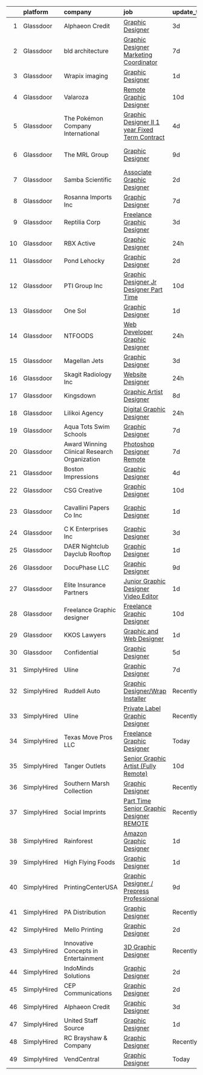 

|    | platform    | company                                      | job                                                                                                                                                                                                                                                                                                                                                                                                                                                                                                                                                                                                                                                                                                                                                                                                                                                                                                                                                                                                                                                                                                                                                                                                                                                                                                                  | update_time   | location                |
|---:|:------------|:---------------------------------------------|:---------------------------------------------------------------------------------------------------------------------------------------------------------------------------------------------------------------------------------------------------------------------------------------------------------------------------------------------------------------------------------------------------------------------------------------------------------------------------------------------------------------------------------------------------------------------------------------------------------------------------------------------------------------------------------------------------------------------------------------------------------------------------------------------------------------------------------------------------------------------------------------------------------------------------------------------------------------------------------------------------------------------------------------------------------------------------------------------------------------------------------------------------------------------------------------------------------------------------------------------------------------------------------------------------------------------|:--------------|:------------------------|
|  1 | Glassdoor   | Alphaeon Credit                              | [Graphic Designer](https://www.glassdoor.com/partner/jobListing.htm?pos=102&ao=1110586&s=58&guid=000001836e4c695e812c3c37e996ba69&src=GD_JOB_AD&t=SR&vt=w&ea=1&cs=1_ffa0bad4&cb=1664002845416&jobListingId=1008151102778&cpc=F41FEAB56D215062&jrtk=3-0-1gdn4oqc0is3r801-1gdn4oqcljcbm800-abcd5ecee57e47db--6NYlbfkN0BnrYInERJ5Dx43upzuCJT-nQFJR1QZO1CzI9s0vUeUfJZWnSVwM6sTMepdAUS1r-9wI9vl2Ek6oP4dSSjjvie65ySAeIg1e3HzzAQLY8ZWgdJ6a5iEeQCfPiomXysthzUx8llpKf_VXs7LF-k3ViVgUgdRJd4MlhboPWphQFXeypCOREIRtirE0vFZV2gl14kVWrQ-YWHuZZx8IZvbzN5zpryJLqQUay8RIR6UcP3rOgi5v4tmb7k_gyuBIj177WPSgwEZLJZ6cf3T172OEfezaxapjGLwx7xdtyWOnws98EU48f0Vh__93Q0YrDAYzG-Gkl2wCz1T0mYF_lIAteIv6vqQNK1ZbdGsfmxPpyoSFJ2MDFMziHUsrAmDMJ90VvjQVcHMGtTUmxcDi-3zMNNm_lHrknYC69HOiFz6B7sfnNkZPEdQyuW_JFeDuNTIZCcquTtDtcIPzg4POJj2DJt68sfRoT5WZVs_SMfVAJUTGtBUWUq4KYT7Moj0Q0gAqSM%3D)                                                                                                                                                                                                                                                                                                                                                                                                                                                            | 3d            | Remote                  |
|  2 | Glassdoor   | bld architecture                             | [Graphic Designer   Marketing Coordinator](https://www.glassdoor.com/partner/jobListing.htm?pos=126&ao=1110586&s=58&guid=000001836e4c695e812c3c37e996ba69&src=GD_JOB_AD&t=SR&vt=w&ea=1&cs=1_a9bfd443&cb=1664002845419&jobListingId=1008145499415&cpc=8CDBB1EC89CF7160&jrtk=3-0-1gdn4oqc0is3r801-1gdn4oqcljcbm800-a079bdc2497ff98f--6NYlbfkN0AzMQC_FQrUjviyqXH1xU6ABx7WHFo5qi4-RrMMvANBv7xfmJdC7dO3cDr3rIXzGjjDEe66uZJVlmubQ6Sq2bQkqMrNqpOJztbV6oK8CX92twSYrknJq8hCdg9y9CCqPRdnMZQQYxPBjWcOot6nbX0IAZYt3mmD2s1TkTMFeGTqSRzmrHhBptf9N0oblS1rF4tE8CYx1qQi3P60fr86B01H0AuYxj_DTOFZ8_B2bjbzM-Rf1FQIIX1JTc6l-LJrMetxCJdfPAhxSwXhgPgi8SnaCR92vN2OL7qVPTrA6_MCCtKn2k2nO5lmcMZtPv2oII6e7yP8FIYjXRge8M2UjtIdzQqQbZ7CQMXdYN9tFHXnuBXVrNEV2HM9fPXYEPEx4g4cNxrarWzpGdojq_xSE0DNm4O4RuzAoLRmW6rSDi_oGJOp4-7lR0cJcKZKz2EcKy9Pwv3jl2c6iEvjuoETKTrET2h4VHBd8bBesQXExr1pOZ5QWaYk7b8xiz5DT3XMIe2L4eEM6IMCTWoTqlAQ7CwpdYTQIjrVNcQ%3D)                                                                                                                                                                                                                                                                                                                                                                                                    | 7d            | Patchogue, NY           |
|  3 | Glassdoor   | Wrapix imaging                               | [Graphic Designer](https://www.glassdoor.com/partner/jobListing.htm?pos=123&ao=1110586&s=58&guid=000001836e4c695e812c3c37e996ba69&src=GD_JOB_AD&t=SR&vt=w&ea=1&cs=1_0c713ff7&cb=1664002845419&jobListingId=1008156519684&cpc=2F9DD8B511C89582&jrtk=3-0-1gdn4oqc0is3r801-1gdn4oqcljcbm800-0f6ea0337870c1eb--6NYlbfkN0DzaDHVbxJ-LJZej0v9fk4K-FwNocoxjQ_zxp68kPBvcqyzjXk4zrV-eHWkoS1qwb0KxBtY_Dgc6d6O3vwvsTpJXh_j2T772m3MSQekFN_XYm-XOlKOjaR7YJAdpIdGuCdYlhpgKAT4MQqmS13bYXwMEZU9D2g6Vs0osupXKbGiLn51f9L9hAK1dAmrJAXjQVVlmasP39GI1N-qSArO_u-b91t3H_yF7kHTkYFzv-fl34A4uiX8DqgT9R5y-4KfOZgF9BQFhv31ZHJSE-QFwmcY8q65qN9tPK41H-8HKZpmySG51VtDYfvle5gP1L14uLPfFaxmmSlYhRstg3NICq9I9mxzNul_prbjmsBut1Kb342Srrf3e40kdWkHb79Q_x9gYOV990ol3X-HPDcoFg9yHe_lkQ7uD02VIaxMYtpLYNlx44JsQadq9vA6JMKvLJbQ8AxSX-miSMzpFZ76vlNDkT_vd6PaoryxRvJwdTDR1N-s7K4Kv55DPt9ZGuADRfY%3D)                                                                                                                                                                                                                                                                                                                                                                                                                                                            | 1d            | Burbank, CA             |
|  4 | Glassdoor   | Valaroza                                     | [Remote Graphic Designer](https://www.glassdoor.com/partner/jobListing.htm?pos=103&ao=1110586&s=58&guid=000001836e4c695e812c3c37e996ba69&src=GD_JOB_AD&t=SR&vt=w&ea=1&cs=1_f3f773c2&cb=1664002845416&jobListingId=1008137095936&cpc=8795CF9063CD573D&jrtk=3-0-1gdn4oqc0is3r801-1gdn4oqcljcbm800-739c9d6a71a72283--6NYlbfkN0AtR68e5gWpPxoovZgA7Udo-dcymoK0NpHFMpIgh7LYz-pALWxTaWXT-7nX6wHhEykZksmTZ5JhukyEdmiwSHwtQSTcNlpGPnpfI2cuG4LXi6WsDZ_TSUR9qkC-NbKGV2ocO6SwTVsqb7RocpBRdKx9nQofAPWA0z0YUS-MicLQY3jgsOcE-GQkrx9SQBB4eBN6DoGnCf-YUHCHTWcrl5Ema_7cdn8CV8jyvXkMkP7ofKvfjROY-kNFWapb0IbdCAqSsc4ufVyFuNOkvVKOfSsylvsy45kLLPzBRL2jJ-BaZdY1iupThmrYVrIZ2gRAg-pP8TlXsbwQYypJDsl3jMKwDLZuiNDE7XSrUjMHFxPrDWTlrCbm3P7_dgLOdlDZXfsD3vL_gPAdvdzOYZpFXt5B3mHuIplEzByIT6ogXQ7O3ZhSVIvDxgZw8owMPDBeLVMCuHCmFSLdypcvffNPEzb5NeNYKhcUjrmMlQ5OV_RJMpGpU-p2pQaD4Tb_giu0U9w%3D)                                                                                                                                                                                                                                                                                                                                                                                                                                                     | 10d           | Remote                  |
|  5 | Glassdoor   | The Pokémon Company International            | [Graphic Designer II  1 year Fixed Term Contract ](https://www.glassdoor.com/partner/jobListing.htm?pos=124&ao=1110586&s=58&guid=000001836e4c695e812c3c37e996ba69&src=GD_JOB_AD&t=SR&vt=w&cs=1_b837f410&cb=1664002845419&jobListingId=1008149328296&cpc=82B3195DA92CAF92&jrtk=3-0-1gdn4oqc0is3r801-1gdn4oqcljcbm800-e834119d6ab8731b--6NYlbfkN0CsgUO0V2fSZxJANSxJiftVXeq1wpG4BxYFHzXoW0hPJv2peq4EG1Sb8vgmQ-Y0im9pkh8iKDM_fAqhAbg68VJHlv0cgOCNFETbXvX_vv2_R9Adh4u3l-o-PTphtNfeBpP2PQ3TcPjVakT3WolKThl1EMEUjYy4rQunM0FMXwPuFxlr0yV6MmwvGygaWKek31DMtsKao80VPSkr7FZSL1o1kQ-i1Z4tACevUvoXbrWr0n2soqpFmcS6kOLFjomYTwEFulA_BUMTTLQP-IENDJRsfnVW5U-4ljS1H2l9UV9ULGWv3tEiM6EjhvXgB0Ty99No36Vi5POljwrYQN0uFmMj8TKHsB1WJtNBsb4vF8j1DryAE6iWsGG8ggW4Chos_HBqGNu2HnVKOiezb23_ijVu01uVdYQOMiDFdAw2MohJu6YxcxUgpM7Oy9I63j4ZyICp1IQsUDIMoQMPuGpBgMC9Z90YU0C4nzepQaS1N_Czraa1RxPIP_dIcK7BjY_G455XgFzFLi0W4Kkaze7i0J6MmRoF3FLpmGRuric0l_qOsfoSgV8YWi1oEw-lnJkR6EY2d6zbtwE96aYnu20IV1O_QZZ4VN5p6-0omf7R8Jle4qu59bG3ij6gFNU1WsDNQuv-AzQ5JvAjoIdwvNABp-OoSIMIULCFggpdeF7uPNczrR7G4h_EcZuykIbSGJIHgdplrvGqFgdFAbsxtRGkTgtmlyzefRC2DTMPJXFebkkgrke52cv2KzVhVUi9VsT401wi3JGdG2GMlWlhyRGknqqb_4s55_yNtmjqjaTWcOcT38LvPgkn1QvRrA3EFL0Pr_f31DYELysUrQv4h1tLK9BqNEkcaK6HxhR6r_G8_UM6s9FfvhYojgowQiBthg5LQR_hT7vHECT-56Jf6QGKgGuWKsUAKlciUl0%3D) | 4d            | Bellevue, WA            |
|  6 | Glassdoor   | The MRL Group                                | [Graphic Designer](https://www.glassdoor.com/partner/jobListing.htm?pos=117&ao=1110586&s=58&guid=000001836e4c695e812c3c37e996ba69&src=GD_JOB_AD&t=SR&vt=w&ea=1&cs=1_f1507647&cb=1664002845418&jobListingId=1008139989132&cpc=61E17551093C17CB&jrtk=3-0-1gdn4oqc0is3r801-1gdn4oqcljcbm800-b425ca7799849f54--6NYlbfkN0CNayYzF1mBaI40OgT78t3Q2d9IxlwDzhsYR4HK7epYUZ7O1a9H3LGGtJbf_mBHQIZ6GEYYYkp6I29UgfZAamr2Ee6EFZPmLKzao1F4SBOPQxKxmLUJ3jK-k2KWrur0yrUI76dWYVucv_tfhTaUtdFKG16KATKY8nvfi1TP3bcquYEaC9jQI18zqOYM5TBqAPG1VGgwcXDz-iyz_Is7NT5vpAunCdRudiEBdT3razSsyK9t1xrR7n6fO5CQbEyT-hsNZGrPECIZJCyNAtJSPbuDA1KKyDPD7jPSglHpSTLoonYQybpJz1DPtdR7-1ghrf8D22Oa9tieJwmmIkRPXIe-VzlXbPzd1fC62hIWMp820dv8QKxoOcxxTyz7rdzgT9np3DaO18xXcnmKOsyb9k4LdMw4XxLYDOQ1BGpZtgSNoJ7Zqrj_A-blDZWIr-m0EaQvLPJgfxusy5rs5XLgaueHypFu52zjMYwKKmNXIqQ4GhAJ_XP0NGYXBk_eL3vsaRGgNuhGDtjrtQ%3D%3D)                                                                                                                                                                                                                                                                                                                                                                                                                                              | 9d            | Fort Lauderdale, FL     |
|  7 | Glassdoor   | Samba Scientific                             | [Associate Graphic Designer](https://www.glassdoor.com/partner/jobListing.htm?pos=114&ao=1110586&s=58&guid=000001836e4c695e812c3c37e996ba69&src=GD_JOB_AD&t=SR&vt=w&ea=1&cs=1_f86f4bdd&cb=1664002845418&jobListingId=1008153758790&cpc=32EE424DE2B657EB&jrtk=3-0-1gdn4oqc0is3r801-1gdn4oqcljcbm800-122a8512618058d8--6NYlbfkN0B9r7Yfsmq1dEg5bJrWknERXzKBmO7UocWnp6Z50Xo8NzPq1eoKgHtnu-tYQIQxm2o_SrCwhlZdubjbRM-cBYG7X7k1MBmrVfR3OmyNLCl5MwVu7zlCd8Daf3sGi5GObRcLDgfINdOCMKivG9hACyrgIVx1_4TkBt7CqWI-cv3e6gfYqTMq0Jda98cvSBaY_z4cMv3lRTTNGEM1JrAg9MfLbNi-5l64Ui1QdIrP5-tw2DqkX5BPeRthwwFTyv6MAGTo9AwAgHtoQzVmhCM1gNkWkKuhoL7rWjbuwuZ0TWQ7b_3JFBmrSDvjQCao4Xnov9oxNRlzxumbm6SF6_5aFFrhFM9j4AOKb_XqfRuyYM85U1HzvpmaoZ5JCi81RWAcDO8mSS-x_Ls0-EIDV_1jDFCWyyTIHtmxG6TkBEt8vTQXEn49vz4GRlB5lvGZEaLAQyjQ36l1eRwr3e9gaMTt43hOKTfj6ZSRFoVRsOtIzE7nTa5TbjMg9FPq_EbENnnPH4g7-aOkOhipVg%3D%3D)                                                                                                                                                                                                                                                                                                                                                                                                                                    | 2d            | Remote                  |
|  8 | Glassdoor   | Rosanna Imports Inc                          | [Graphic Designer](https://www.glassdoor.com/partner/jobListing.htm?pos=108&ao=1110586&s=58&guid=000001836e4c695e812c3c37e996ba69&src=GD_JOB_AD&t=SR&vt=w&ea=1&cs=1_2d12f348&cb=1664002845417&jobListingId=1008145503247&cpc=EA19F5B90D514204&jrtk=3-0-1gdn4oqc0is3r801-1gdn4oqcljcbm800-ed464c31abca0cfb--6NYlbfkN0D072ft-k7_T4w-6CscujyJjzUAKsj7sSbnXQvwCC7i3PDn9KCUKkqZLN_eviTn6SDV8zGOBwb5fQuL9Da9PciuWpiidHLoisV3VzxfI_Izhxi2msZaO2VAjOKJ5VY3LpmfYn0HcjQkiWR9xTAbiJMpaCpBYdDey27Lzmp7WGN-ZkGT9hs9GEU4BucyuPBdlxRW1vE-bc_Ct2h6uCyLVRq3myIXOq-384SadsYkP92HnQFMVxaxl6iUrqmtu7m1ZzzQHVqAtCvYAPiSr6s4aMFyx3I37fsG_2akRFNS3go_8DcQSX8I-q7mv667C52f5w28xD238zVMpHjrOg9unO5AF-TIijKBlKgovKb4OWV1t_HlD-4aUbrM3XsXnNIakRFMxCu1M-BCk29YlQ60_FygxrpGO3aoAZ1b8JKBoaMscoxCc7ZD7qb3Iyx4KUAiUrBWTkgeQRADRdRaIxyncbOG4No7UKdZ2iKqDdEXZPb8UIRGJLXrY4tDL2RD6YIjSdA%3D)                                                                                                                                                                                                                                                                                                                                                                                                                                                            | 7d            | Seattle, WA             |
|  9 | Glassdoor   | Reptilia Corp                                | [Freelance Graphic Designer](https://www.glassdoor.com/partner/jobListing.htm?pos=105&ao=1110586&s=58&guid=000001836e4c695e812c3c37e996ba69&src=GD_JOB_AD&t=SR&vt=w&ea=1&cs=1_3a26dc2b&cb=1664002845416&jobListingId=1008151622516&cpc=632C08DE5A4EA969&jrtk=3-0-1gdn4oqc0is3r801-1gdn4oqcljcbm800-798b90cfdda044eb--6NYlbfkN0Dx3r3E47sSe5bB3PIy1uzBZvlB7xy2NhfhZMlxQTsxrAM8lLPxNGOO8SMxMs4WxP4ak8ZL86YV04VhKm7n4N9MZbw_W744X1YKNyFx9KSLIVBN4rzDRrLQH2pHpabi4vD_pGBGVCJwFYEpR5hpQG0514znZFrG3fUa4HO9GcDdlUcjgdqCpkGcmXIMSeaEFKkTaizT2pUS5LScACdACiPstjrCrdhjf_XkAOz7GCPmSFOxTRphnVxaAf2kyeI_0lsE29N2Ftf64QwdElDvfwdfgT04sMANXA2R0LFUwS9fPdqK1EcwpZwGdJ_cnxQICKsoqo4kovbMfXYvjMtYf7QpN3bRXqIG5N5sQNEIo35xsgMul1b56O1H99PpZEhAhrxGMmgjpSqaAhKiuoyhMWII3w6ZmqaFbIT5SQu31o0984FJzgHOiS402XlXrYsqn25mSDIHqJUQQIJLIlw3Wdt8fpNhXrm9mziI0gq3GZxn_Qlb2IkM-QldeDJE94vmLh7c7V0MnmEehw%3D%3D)                                                                                                                                                                                                                                                                                                                                                                                                                                    | 3d            | Hillsborough, NC        |
| 10 | Glassdoor   | RBX Active                                   | [Graphic Designer](https://www.glassdoor.com/partner/jobListing.htm?pos=107&ao=1110586&s=58&guid=000001836e4c695e812c3c37e996ba69&src=GD_JOB_AD&t=SR&vt=w&ea=1&cs=1_ee92b99f&cb=1664002845417&jobListingId=1008158214548&cpc=BCC169F53084E245&jrtk=3-0-1gdn4oqc0is3r801-1gdn4oqcljcbm800-11ee68c78bc4dabb--6NYlbfkN0AZvhOkyAhBdk5de4Z0mdPYLhvhL4eVWkjtXgH2Go7PuB2PCcyCTWBkulzMGXqeyC5CCXnzDcknSTuJ9_8HCnmOl_vHzSr-Lg9bH_6uhCpGsu5kyviSmhYY6rJouBs_btzlMoGvwqknmPRYlPqt2dwM3_R2H92pL22H6jUfJyUun9SK_MO3CpX83xMvNLc-ypv2fNo6Lo-vRzvQPfN3OA0GyUTDbaprs7sMSKc4RsIGhnkRRwn-06w_DN4J1j79ytFEE5RNj_59i9__pXcPmxYY_uyrWICUFm_bpqZQ6nmrNmLpJmc33RFyx-nivfe4lgPx9JAeSkvUth9eLeo5cWqhR8F4CrudjzLzY5BSvKvN2dVfy4KIYbqLqQyO9BTyuNRBd2LHjh_TmaR5uFC62uIsLqSlfCyFfLknMBs_Wo-gunige9-LJjiuY3mw55-oxua2yo5XarL381fUGHUrT553pI4eymYe88GGa3JY2nFdZL6ZF6AUI6YgvWmI68hzNPrSeN1-vx02uw%3D%3D)                                                                                                                                                                                                                                                                                                                                                                                                                                              | 24h           | Remote                  |
| 11 | Glassdoor   | Pond Lehocky                                 | [Graphic Designer](https://www.glassdoor.com/partner/jobListing.htm?pos=128&ao=1110586&s=58&guid=000001836e4c695e812c3c37e996ba69&src=GD_JOB_AD&t=SR&vt=w&ea=1&cs=1_0e5ec753&cb=1664002845419&jobListingId=1008153690938&cpc=BAEB662971763A76&jrtk=3-0-1gdn4oqc0is3r801-1gdn4oqcljcbm800-f9ff60dc12af509c--6NYlbfkN0D788tVLZnHYB2JKTLmCXo4PydfvtZKcdbYx6lxKaz3IlftlMCfsI1zM_NX8AYXq4mC0kH_ZSMFA8ZhNz-YUYgqT4r6yRf__110XqBY1kq1oPPhO0fJY8yHM167ENsrY_xWcBFPASH670avnByPmtWpnO7NbUZbQ99-Woha4Sus71yHbx_M_DtO0ErxwE1dlRAmFYDCc5E-RvbEW0lsADWwjircw8KUsCRJagoS_cY7_iMbIIi6G8lLi5m3y2mwvHFoRcK--fEAE6YRg7uRuqZ5yajvyMTSiyypFvNAJwbynzWNHJ-dafZnX1zEhzjMsd_rQKmwceagjRQqLihb4t-57ukrKgWkDpNbyZvtog4XD0pQ1_oYmHh6zrWH2BymGOw119TF8g7LfCPrCHPERGvTfWD5nmqlYSqPaB7HCTTZTvV2t6H3KH-snjtoedRLthLsEnJIR9iP0t8vRAcZxeqe_D_e-zVuIUWzrKLMrj2LRYvpcjjlGfUjqsJ2DAUhIBs%3D)                                                                                                                                                                                                                                                                                                                                                                                                                                                            | 2d            | Philadelphia, PA        |
| 12 | Glassdoor   | PTI Group  Inc                               | [Graphic Designer Jr  Designer   Part Time](https://www.glassdoor.com/partner/jobListing.htm?pos=120&ao=1110586&s=58&guid=000001836e4c695e812c3c37e996ba69&src=GD_JOB_AD&t=SR&vt=w&ea=1&cs=1_c1ca9507&cb=1664002845418&jobListingId=1008136531111&cpc=BA15C3E50D27FFE8&jrtk=3-0-1gdn4oqc0is3r801-1gdn4oqcljcbm800-d9238c144ba47ad8--6NYlbfkN0APToHrk7ILONyRglvlT3LJMO76dZGJsKlG8WQjsY8CqzJJDeCOMXQiYKHQ2KF79ji3fcaagy1EgP3UZSMxkLharUliBRbhwqXrYIeceeRntOTsDlw_-iiFMhq1dc7PN945hUwtPDgSCJFe4nvaZ0AqWIC_B6UlnC45WgbjMgV6HWFsPe3qQ4khvulSSnmaN_nbFG0j5qRav7KVDhiwGG8eeou9P3Kk9C_pyUV7hPv84Yen73pMcunZfNwZRioUB2t9zEhu2_ZkOEmU4NnY-VWLkF_a4XmJxJ5hHiq5vnuUpMqbpfaHn1H4EcMlhdXjA5belblnMKH0AgHeeOyEPlLqyVTHKzWprI1dq9K2ztneE7Yb-8jdEaIOo4ZOOwosE7ObhL2T4BNlKJnWUBA_eWUjMBXW59NFlZTxwSeuoP2obCuhAVexOq3Pe0vm3eFopjdCz19jjnYjkCiosdry111Irmh4MwHg4L_sSYA0w7sArzMIc5Otl1mgCMhXYVbIrkdASZIdlSKh3Og9jLT6KUFoJTypkyF-Jyw%3D)                                                                                                                                                                                                                                                                                                                                                                                                   | 10d           | Chesterfield, MO        |
| 13 | Glassdoor   | One Sol                                      | [Graphic Designer](https://www.glassdoor.com/partner/jobListing.htm?pos=119&ao=1110586&s=58&guid=000001836e4c695e812c3c37e996ba69&src=GD_JOB_AD&t=SR&vt=w&ea=1&cs=1_9bbafcf9&cb=1664002845418&jobListingId=1008156912102&cpc=75B6770C194DCF89&jrtk=3-0-1gdn4oqc0is3r801-1gdn4oqcljcbm800-1f947738cde83e7e--6NYlbfkN0AYW60MrZHqw05eezeJeZ0sJKuVExCEGx3d9GHGhU704dCKO3u_EhscU8O3p_UtSZsjculATZfsGD66z4ShDekd5v8aiLlR2yC3X1WZD3KWlXXByA0cvTOPWqbV2J1y2gwe9kFhuyL_NnF3rwdlYo2WJxS8PeUDxpgEFMBfIj_NSvRx6vqzpYp1o-juIgzzw5vflR6x0-Vz8zP9OQYHmmf_GoltQ5uGzNriOATBB7qyqkiuzknl_7wmzp0PBLHqOTefDpnvhcpFzXqcSSVZuJr3MTboP1gV55OqJAjq8oCFp64MpATz62OWp34dS-qmPQHlpDTeDH_gNtPO5wIV5mpqP-cTJODK8hg5HqGpOYpEton0rdEfUxj4qGAdLFDuZUyzg9WfJYyuv1Y-TCjZAypAHMRRAZceov4bGZcAPEyYNGvZFF3wP-fDj90cVfDVOOjx-LoSFLZrO02LG80d6RpptH5x32t48-oSV_od-ELmORbD78X5-mlhlu7Yvz8a6dFyMp2fYe4EGg%3D%3D)                                                                                                                                                                                                                                                                                                                                                                                                                                              | 1d            | Costa Mesa, CA          |
| 14 | Glassdoor   | NTFOODS                                      | [Web Developer Graphic Designer](https://www.glassdoor.com/partner/jobListing.htm?pos=113&ao=1110586&s=58&guid=000001836e4c695e812c3c37e996ba69&src=GD_JOB_AD&t=SR&vt=w&ea=1&cs=1_16667207&cb=1664002845418&jobListingId=1008158473502&cpc=334ABAF5D42DC775&jrtk=3-0-1gdn4oqc0is3r801-1gdn4oqcljcbm800-fe38243d77069748--6NYlbfkN0AdfXZJl0GGXUSalzVGUWVSLKSqBOtgqDvQLIDRjNDC3sXSD2pGaliFmJwsem2D-NEY6zdgv8Vut9ykzrzubb2RSXGbFBr2vSgQTa8WgPxDwYq6Wpsix0WuVBWG_wAift98Al_YAJFUCfIX4perZgCFJ92WXvPYwrdPuM7VE_DVa2q313uR2JO5oCn_BB-Lv70QOs5pSzPouEXZyV6ZkJ20aCCp00xCrpXjUOLpyH76GKmPgqo6BwTcY_-QrGFRlGEu2yIDFhLg3Flbakgg7px8-YTyR-lOIyut15AeTgClHF5o7N6X4dc1imHb-qHTZ0058hYjRlXxuJ-I7f8LtX94WEyK_wLwdomQsRxpVoaCmz7YRPeDn0jitSxqqsF1B5tCnS_R9UtMyYnNRcwVVcf4_8dMv5cJaL2OM7lwGGR91l2bEsTaJV-pFKtLdUxV90i4siTEM9RyQsqQDo1ga5eM8Zt0H5lNyjPlU9Z4z0XNSx3qEBnZi01pUZx__UOXmWA%3D)                                                                                                                                                                                                                                                                                                                                                                                                                                              | 24h           | Remote                  |
| 15 | Glassdoor   | Magellan Jets                                | [Graphic Designer](https://www.glassdoor.com/partner/jobListing.htm?pos=122&ao=1110586&s=58&guid=000001836e4c695e812c3c37e996ba69&src=GD_JOB_AD&t=SR&vt=w&ea=1&cs=1_5671bbd2&cb=1664002845419&jobListingId=1008151500630&cpc=ACAF1607C5C1E404&jrtk=3-0-1gdn4oqc0is3r801-1gdn4oqcljcbm800-8379058e13e85ec3--6NYlbfkN0B08rc4QqMK00Qu88RBZAURUL3ySq-5hLd3JE49fTicJNnszltqLfcN50dI0210e1_VLVq_bnzVQjWsg6SikDcdqY1FN-TtCxysm1kTZQ84bFDJECO6j_wteRH0Mzh09BQuKDEGP127X3jD1Ap3v2Ogp0pIcR2PZkyalmd0YnFbJMqjH78nULYYg_nvSTqRjTLZxqEMFoc4Mw1ItCJTbonvl2f-iwZ-Qw3aWnNfpOlkXXUcm_S1ZKUcoPMCv8HKTdJFh9mDgn8Su0kc66rfMalRxUymtoqlvfKXLRcUPQWFTG4gGi3OlS9vmPs9j_cBq0HcfnzINEPV3heqhyjyX2kOkIwUh_y3R8QSgaAfI2ESVB8PlicfIbhwrdenA3sZIeJ_t2A29TS7J0XTP-xRvNQGklB6Zz05EVvxx7ern3hdnfO9XHL7zVDE7SmkNBHO8sV6PDDrJYFQrQ3U1Mnn5emHvCFEv6G-bDGX0HQdLx7uFib1MJArU7G-qFa3Cz7uYxliZV4QoiRp0g%3D%3D)                                                                                                                                                                                                                                                                                                                                                                                                                                              | 3d            | Quincy, MA              |
| 16 | Glassdoor   | Skagit Radiology  Inc                        | [Website Designer](https://www.glassdoor.com/partner/jobListing.htm?pos=111&ao=1110586&s=58&guid=000001836e4c695e812c3c37e996ba69&src=GD_JOB_AD&t=SR&vt=w&ea=1&cs=1_2a28b8e6&cb=1664002845417&jobListingId=1008158618218&cpc=A1F772DE77098288&jrtk=3-0-1gdn4oqc0is3r801-1gdn4oqcljcbm800-f823fce85fcf9213--6NYlbfkN0CO2SE9k7OkDYcda-6fnEVOHVW81Zzde7CKO7rsB8sOBGxd4toT-0EMIR_r3T5f1YuaQUgazpd2hSyK_Vs2uHmCGfbu9mYvLzAVaN6i4h9aPtQLQLSUOl0f6_5Z-7WDZErOx1g8Jq6f_0hiJIyRtTwvNJ8pFyr-oOCAcrcFguiqarvA_W75-GoDP1Z5tYaqp7AirVRjOkNf1T3mj0yK3CMqFfxUiTHBBDKJeeLg6gc5_yR7QxBlDAzxDQmLUoAVxg3BdcMgQ_Zf77RTJyfEchoJyypeY1SLHrYpfktETt3u2veZ-9xriBQNSML9O6s3ADgUAEnH4TXmrRZai8iXmdQVtKiIbYnLJ2C8KPgvZFVC_zNZ9ZodjWk2475-1eaHpTVVmFCXzSOgUWZQf6YLVOvkDwP4is_b8OFv7A0X68HNx27trW34RcEgIxJKMT8DeBSbPbyj_FLkCGSv3I5mTQF0uwAjNkwLt2uqOI4shKQbpaSCvX1YGVm4MZMyrno0hHYwN6vNO2a2jOSm1Q8utJwt)                                                                                                                                                                                                                                                                                                                                                                                                                                          | 24h           | Mount Vernon, WA        |
| 17 | Glassdoor   | Kingsdown                                    | [Graphic Artist Designer](https://www.glassdoor.com/partner/jobListing.htm?pos=101&ao=1110586&s=58&guid=000001836e4c695e812c3c37e996ba69&src=GD_JOB_AD&t=SR&vt=w&ea=1&cs=1_671f2272&cb=1664002845416&jobListingId=1008142159677&cpc=9FCFC59387E3FBF4&jrtk=3-0-1gdn4oqc0is3r801-1gdn4oqcljcbm800-2557b76691664809--6NYlbfkN0CzcDFs8cjNZITHzPaspPYUdxCTppyanGLeq-qEeiOFH3qOVNDH6wVj1G8JIAfethdzPPyIdq4cfpk-8uGJN5tEJlfJZC63NwCegaHmjuzFBLX0l7FyTKp7uTFN0EzYWmLU24tT6xPkWiyUSczPF_wfLgNzYH9PHyGc1FYk2RnTguQph_Vk6wumPSrcv5ux3Kfs7cPLlVZrbD27iYbto_RTJoN1F-6bzx_moldoLfJaIqp85j_F4-ijzpctsolCWeNfc2Vk6RkY8hyrL3zeLwDjTUoy39pyefQ5ZsK8elEA2nj_HfJ_IwJv6wZb8syGmeufLgTgx8_HLk-AyV3Z19H8DJijnQq0w1UhvBTsFx5xgqrGfnSLn0XmKNrD7YsnhBDpGvxu29WN5gI-uBobTgVC4eejFu8eCZkqpYbUWYOfO_Hl5EDe0-C1UEUt5UKJQmBDN8PLu8-qVF6JRm91x9IG74awiag9jfk6L7Zyf7VsS2evqdAnPhj6As_rMdtPFMjNSAVL96jWzg%3D%3D)                                                                                                                                                                                                                                                                                                                                                                                                                                       | 8d            | Mebane, NC              |
| 18 | Glassdoor   | Lilikoi Agency                               | [Digital Graphic Designer](https://www.glassdoor.com/partner/jobListing.htm?pos=125&ao=1110586&s=58&guid=000001836e4c695e812c3c37e996ba69&src=GD_JOB_AD&t=SR&vt=w&ea=1&cs=1_39f3748d&cb=1664002845419&jobListingId=1008159231687&cpc=F7A2269C793D5877&jrtk=3-0-1gdn4oqc0is3r801-1gdn4oqcljcbm800-8036ff4e7d1e4bf0--6NYlbfkN0DzaDHVbxJ-LJZej0v9fk4K-FwNocoxjQ_zxp68kPBvcqyzjXk4zrV-FGsP-DfT-ydsiv1BBbpfCNY-SM3cFsz25g3PXTaXY7qZ-qGXWsOs5ptWZZ_KfCu2d5RisRpZbuRZwpEg37k4xLXfheRJQfxN6hvyJAeUtYw168Ojxjapzs6WBjmCkcViwK-6x2WIVEVgf7BPO_gkVR1cjk3oT1olY4w6prmKhVqBxWMs6rMtpSTD5ICI_1LCZ_3tfO8eiT-TISEzMGjeHHaJuBEEN9v5pJ0pItjokLQIXBHbFhCILoU-TuYfDImWQkNa2tYx2fQpDmYm2f7oHzTPyScSKv9X3waSZl7BoohBBjGgDE1PuXP5GMOdA-O00c94fZWy_KapEm9GZDjhiTqx_YndshXtckvCcZts9B9mELPbgbDQfChzVM0aRwMxNi7DBc23JvSJodUHX4EpPuzPVq98HE2Hov2FI2MuakHEm1Gf53FD8XF9Vb80K4K0lKOIC6OkAQW6W3v1V2f0Qg%3D%3D)                                                                                                                                                                                                                                                                                                                                                                                                                                      | 24h           | Simi Valley, CA         |
| 19 | Glassdoor   | Aqua Tots Swim Schools                       | [Graphic Designer](https://www.glassdoor.com/partner/jobListing.htm?pos=127&ao=1110586&s=58&guid=000001836e4c695e812c3c37e996ba69&src=GD_JOB_AD&t=SR&vt=w&ea=1&cs=1_fc25edbb&cb=1664002845419&jobListingId=1008145220710&cpc=444700D72F2ECBCE&jrtk=3-0-1gdn4oqc0is3r801-1gdn4oqcljcbm800-c9f41fda3cff4059--6NYlbfkN0DiQb47gcG_xUty8YU-HDR3q9N9Cr-5YbJMKH_3ZpDjEfygKyB6g9uoUzFomqzDv661T7H9ZXRxoO8DNG_fwLIHaSBZcW52YUbR9VMzUCpufCvxQ-snwv2g8nDMAdrzh6MqWdJP7-QMjgdVXM7E2Zlb9W6BEl1kojrtbVCnhO1YdBh69MJ-AdM96gnGBHwzTj0_QIgeY9cWLdxjkq8uUDqi8f5rXcOZjjW6EFJ0kTkB9Oc8BWkqROZ6Jma5egST0UE1e1hsDRlc3u9UrntqkSy36pv1pT0gXmnGbaaAOzJj1BkgSBgHxEfMjodFpv7YdZCEAyEo6O-yrM10HfTqpUji3dCaOq6GdolzzJRg7IchkAVeEtdMrcoh9Xr5KA4Q7-lnzlRiKt8gnvPPuevYZQ9Ali684kckkTgFwD4Bkd34KylJePPVbUkzxcVlSRmtVDcwQuGsN11lm51QfaknZZEa0J5NcFBmPhxlAqvQe2XnjFofRjriexLRNh8VbQg14I4%3D)                                                                                                                                                                                                                                                                                                                                                                                                                                                            | 7d            | Mesa, AZ                |
| 20 | Glassdoor   | Award Winning Clinical Research Organization | [Photoshop Designer   Remote](https://www.glassdoor.com/partner/jobListing.htm?pos=112&ao=1110586&s=58&guid=000001836e4c695e812c3c37e996ba69&src=GD_JOB_AD&t=SR&vt=w&ea=1&cs=1_36962688&cb=1664002845417&jobListingId=1008144475055&cpc=1D891ED3EFC3904E&jrtk=3-0-1gdn4oqc0is3r801-1gdn4oqcljcbm800-408acba2c8c62e7a--6NYlbfkN0AFCFO55fpwWo6oa9JKI3JcI2oWVPcccBj9Y6s5O2226Dvh15T1RmiKUF6Bkk2Tk4Z7BPQqCa54-e064Id8IzH-IWzj5_pJAzwqp1oR83P9plMbnmddAKZul6IIHzOn2_DJQREza9zEew-mX-MVDNw2Oq34c8u_ibHHSjmigu81FZv_cOnB6PCrwTPxMudVulXi3258XfUkDVyKiQ4uwXzGB_G4QhFnesSbGOThN1vUt8vIHk4OZqkIndtXK0e7AlkgZ4qeI-HtYKOqtU0uSApt5EQD6mPhD9lyojRqLGNwzbn4OHJ0BgJWxJt_dZKWiFgjnHWkImxlS5vSLb5vHkfUEEVJau5_sjSILknYdzPYQ_uKwznYabSkwQ8-SNC7MVyZaYwH7pCTjOabOeONFGNl-YRyW9r8jP-PUK9EqMPLpQZRQcxEIdgcChq3E9bvWTSiACSFWwZqNI0wkSs-xlgaVMi6xeHufa-c3vpt7trSOqIXhWCCRYUG6HJeepdkKazzc-5hyOsVEF929aQvx1ze)                                                                                                                                                                                                                                                                                                                                                                                                                               | 7d            | Remote                  |
| 21 | Glassdoor   | Boston Impressions                           | [Graphic Designer](https://www.glassdoor.com/partner/jobListing.htm?pos=104&ao=1110586&s=58&guid=000001836e4c695e812c3c37e996ba69&src=GD_JOB_AD&t=SR&vt=w&ea=1&cs=1_a96b01d8&cb=1664002845416&jobListingId=1008148895626&cpc=4D489A1B82E31BBF&jrtk=3-0-1gdn4oqc0is3r801-1gdn4oqcljcbm800-b5f0e617ae5b8d8e--6NYlbfkN0BKgzQyzTF1Q9mOsR1amaS-juVGLjHt5Cdom-gEF9y-xaA6VVL5_C6wMk-3egYEcgTTFFx-0f60Xe7e3xDMxH4TrdRL08vSJ5a8UIS-EUvx3xaZWj0jOb-8RZBn_-K8s_I_kF5AolceY-606WGn-yQcMVI30szcOMs_HybID34AjoEyUmlQj_OSjlyJZnH5fNp5Apyv623Mhbc7U8h9H9a2ImtZeNWA_mvdDo6evVP2UePcz4e1ku0PSV3Z43PH0IZTkP5Kp2EEyqzaza3KXUQukJEV5qWKSsG1UCcFTJEneC-bX0ULy0awo8lLvv8YQ9_n_aM0rShlXLJfBT5ZKaOYj6JwXAD4JGcqEgMJKxkqUAQvdsKB24uCpLOvM-2zQbVIDL-TT0ygX4fHpwDF9Eka_8zYGwFSm3BWslbBjhXrK6F3FJ0f-YUMIr0d938ve1T7fnX2YkDUSe_Qc8ylPFZ-ZUDrdH8yD8wZMsrzjM8mtfLX5cVIKHJrFK_6axFNcPzWT48GGxUTSjXgopoOwIv2)                                                                                                                                                                                                                                                                                                                                                                                                                                          | 4d            | Nashua, NH              |
| 22 | Glassdoor   | CSG Creative                                 | [Graphic Designer](https://www.glassdoor.com/partner/jobListing.htm?pos=130&ao=1110586&s=58&guid=000001836e4c695e812c3c37e996ba69&src=GD_JOB_AD&t=SR&vt=w&ea=1&cs=1_140c4c36&cb=1664002845419&jobListingId=1008136507901&cpc=1CBFC3E34E2A31FF&jrtk=3-0-1gdn4oqc0is3r801-1gdn4oqcljcbm800-f4f30942d3e7d8f7--6NYlbfkN0CaSrCVxRx0CqnGkfdATcj77-F-CZlb-5HD4V4FoBj2z7JdHOacy3pmP7zr6sitUrP9J3pHbV7GHl4sXyn_LOSOjug6p4YOhWwNvn6ql9lOhaw4JiIylCKWRhcsZV0t_BjN8SsEVD2-rDsMb6H47-oS6yxZxluGc_1D5r_zx9Yon2OES7yfVfuFOR7js63KG7SFBLJsFrFO9HEQJKmiDBi4l4sag9Xpdg55N4aRPls5NhmSjtRBFk8Bk4y7KuTteQSH6D034O7C6Sq6rw9OttuvIDTtqpya6aJkzydKx5EkjhwwjtSOgHvacs3FIBIb6HESMCMYiuH5K2czeAYvsnRibe9T9Kw8QilvFhtjHm381Hz7eKwHXqAdyTtDt7fv5t6hvW6XzCoLUs4uQWe67S2ueTdGPkQTTiyCKqHlj7QDg6NHxTs_pEncQVXDepzj8BwfhXgo8bMVatk9ZC9-fXbdaxuvjsd0fpVewMec3b6nhVhX-omTIMkVvOcnEj3bKPM%3D)                                                                                                                                                                                                                                                                                                                                                                                                                                                            | 10d           | Alexandria, VA          |
| 23 | Glassdoor   | Cavallini Papers   Co   Inc                  | [Graphic Designer](https://www.glassdoor.com/partner/jobListing.htm?pos=110&ao=1110586&s=58&guid=000001836e4c695e812c3c37e996ba69&src=GD_JOB_AD&t=SR&vt=w&ea=1&cs=1_e2b06c3f&cb=1664002845417&jobListingId=1008157212230&cpc=ACAF1607C5C1E404&jrtk=3-0-1gdn4oqc0is3r801-1gdn4oqcljcbm800-023ab22e1c6b1b9e--6NYlbfkN0ANImqIh3-e0SUgZxly7ESFBRU-wI436ZUbdmhfdUjs37l-GNhu7n40doaPj0__LrfbyqrN8wwv87mywboQbw3RcFwrnpCPptZCA7M_cy-9BoPSwfDlLRV9CCaH3UaHYj8AThF-k6NQ9zh8HClhE6OBu03dx9Hp83aT9T2WeEAF5uLLn4tJrHk0aJQj-AdKV_iM5E3c90yps86p_3WvqoX9WewpDwHFTGMkjVteTN5eblCRwZp4NHvANUmgsLcWrYEmwX98yTaZtt9hl2igzGeDFcDOl6TGJq24c5ofJec6lT2U2QEQ58O2yUPAExAAyRh2Ua7cTNHmRjU--twDNGui9zb-ReiMZ6ONTLIWMG_yu6pCX24_ipsLysl_pgKRh7l7fFxpAcjzB2533T6HGbkh8jjwAJoI83xxsSaF1IznYqrh3kNnBvWAl4c1j4tJxNNDUqrxaiRxYi4lJpuElTU6_cHMktuI-UdyLL5hhges4j7FUE0EVgPoRmGm6V16XMg9nSC5-5YESQ%3D%3D)                                                                                                                                                                                                                                                                                                                                                                                                                                              | 1d            | South San Francisco, CA |
| 24 | Glassdoor   | C K Enterprises  Inc                         | [Graphic Designer](https://www.glassdoor.com/partner/jobListing.htm?pos=109&ao=1110586&s=58&guid=000001836e4c695e812c3c37e996ba69&src=GD_JOB_AD&t=SR&vt=w&ea=1&cs=1_a07475cf&cb=1664002845417&jobListingId=1008151497357&cpc=FF950A86FEA5DF54&jrtk=3-0-1gdn4oqc0is3r801-1gdn4oqcljcbm800-58c0b115f9019753--6NYlbfkN0CdcVd3SDA1nO7RkKTAACmPV4xEt72Vls8LI2dqcgyOeEuvNHGnNQzqNRUJJiTMGFRSEAbsfCGhGZS9Vw1ZmdKXuwPCjjciR2I5qd2oVoBxygvB56gjN6oUENvbqQ8fQL7rdluIcYzWSu-OVoXOwHSIGTw_5haLT2JiBhVxAlkobCL9u60yOvQpD1zUhtI8Fd4JvadNAYh9trrgl9BRzrHGQmXfaHsKWSj6_jGG5SdAk8cNa-WcG3ZhcqrPw-Mi2kKGJ5zkNl0hbHiqOSvfdxGpmDuezQusE5OVTv_kcMyGhl7HuswdczQ9SeayAMRlw5s8koChTtPnY40BQwUpn3pWfqxZYT1wG4Wdkx3UFbtOV80to4awCdK5T5pMj4yUuMQQs4Pq8di5OF2CdK0RquhkYF8QQDy6jlAmtovpVnXxInTMXKXQ7-j_iYI2XzwLSp7Uqc6MOZNpD3Uj2DOLqWxu7twXkLQw3FWUoWYvyxOhxnP8MDls4GXAOf2R0UEcM-A%3D)                                                                                                                                                                                                                                                                                                                                                                                                                                                            | 3d            | Lone Jack, MO           |
| 25 | Glassdoor   | DAER Nightclub Dayclub Rooftop               | [Graphic Designer](https://www.glassdoor.com/partner/jobListing.htm?pos=129&ao=1110586&s=58&guid=000001836e4c695e812c3c37e996ba69&src=GD_JOB_AD&t=SR&vt=w&ea=1&cs=1_2dcaa4c2&cb=1664002845419&jobListingId=1008156726846&cpc=FD1C1DA32C38CFA7&jrtk=3-0-1gdn4oqc0is3r801-1gdn4oqcljcbm800-7879608467e9337c--6NYlbfkN0DcKyURJBm0XHa-k8UeoffXPpb5Km1jkN02P-_j4PFQz4DeqJInMRpuduR1nsZLSwIEE3uxTeU0qjU52BMzM33aeo05iehacohep21Jeu9mjoWl_Rk_pcYayLLeLlXguzt9-FJzBzL-BFlhzDBm6PqGJERCWW0WEu2Ha8oOOs0dO5Wcr3iAOCOXFRojxr4b2MhZ1Lq8glljdWOhxFDShLuD5h7HZelgjm1POrllZZDKZsqBahmdC2G1uEKT0Tz9GE_GrzRIK8qiHlcwzUXiSeq2Lmz9Y6l90hMpDNwz6cWk2QeF9SFu07M03-vHmoFECTy69z1ROfzg52Pph1dfiFOIiJVq3XyDmTU2gNcJabYu8V1nvop27TPkhCiS80H4tGl7AfPFKvwR4_JtYLOKzIZWUhEcJ2AND6Owdtzcp1Lz31m6bQHMobFnGmu3pwoZ8PpmnPIpWV3mbGSaV_HcAH6WuEE18Ya7wFM6IQDY3MeM2gJMRgPqRdLKWDaY4tKMWRvxOjVM4rUsOEW0cEf4n9GM)                                                                                                                                                                                                                                                                                                                                                                                                                                          | 1d            | Davie, FL               |
| 26 | Glassdoor   | DocuPhase  LLC                               | [Graphic Designer](https://www.glassdoor.com/partner/jobListing.htm?pos=121&ao=1110586&s=58&guid=000001836e4c695e812c3c37e996ba69&src=GD_JOB_AD&t=SR&vt=w&ea=1&cs=1_43ec3252&cb=1664002845418&jobListingId=1008139762952&cpc=EA19F5B90D514204&jrtk=3-0-1gdn4oqc0is3r801-1gdn4oqcljcbm800-f53986047dafae5b--6NYlbfkN0D9FAI0eMzFChvy9IePWukBXwJ4HWMQjY0XR6x8YJs0HMWV0ZIsjg33RCrVLsS4xqjstExSlFmuEcfgxWHV5Y3bTdkg-GXvoER0VoNcax36M0m0nNwEhscTxJGqSBN26a0D217dkNtR3iAEa6NyzETcYI53p5F20U8ILSNqILMJ-xSpp0OEQge6rNUEGH6Zxr1DvHtEgNVm2GujLW18GestmiGwgoJYfyDAnRGzhxT8vAhaTd0f3lwcu1zAlyu4Kbmbzr770CuQmFMUVgVUdgSiymf6Mz5l1R_7pU-F-BgGleFLaX61YrxeqFWF2htBka3lMvfrSUp8ohyBY4gdzXv3VfkMu1Y0mOP3Z41mjgFu5vNRF5rfHOaj31mLtmqpriV_4ksBdBIY6RNSqFzbacIq4pWL9qWdvtstX2PWEJzUsVN1NviO-uXNUJd83VbBHuogn2WQeeG76p7_WOcjsBmLMhLmEn1A8OzVz1ezQHj55C7sUJv8ceBQ-Pygp68x4IPZvN_HEb7fJA%3D%3D)                                                                                                                                                                                                                                                                                                                                                                                                                                              | 9d            | Clearwater, FL          |
| 27 | Glassdoor   | Elite Insurance Partners                     | [Junior Graphic Designer Video Editor](https://www.glassdoor.com/partner/jobListing.htm?pos=116&ao=1110586&s=58&guid=000001836e4c695e812c3c37e996ba69&src=GD_JOB_AD&t=SR&vt=w&ea=1&cs=1_1edcac1a&cb=1664002845418&jobListingId=1008156257847&cpc=18C9CE28155C17C5&jrtk=3-0-1gdn4oqc0is3r801-1gdn4oqcljcbm800-fcf4d92ae67eb78b--6NYlbfkN0B4jp5mfsiLEiFpPCxOna81i2z6rJx9ZIZWhVZJ6SFnYXCWJwwq39Sv3lHM5G1NgYOv5q1BYs765I3Xs7qGWBVk9YreXvP3mLtX3p9fi1UrBdJ79-kNhXDl-YmTwiGz6H-AVG8HDcnrAIMhb8udyKwsgQDhQuhOWpfTF19UcSunc0v3Qx_NPLDNPgRs_BPKuKBRiQGSAZL32sh9-9NKZPjACnPwtIueC5w4kTdCYaaWYNthrWXSMFEPModOaMMgAFP29--kqRAfA3Bqgu1bILqtq8yyd1ZtX8eAMPD4pOnhNvNOKxP5WCZPIgJeSk8DygMrMigIQUx_85Ji0zr6ysDcbduS4tgCKkJja24aGgWtKGW7SZsIYlVnKVB-GZoSTMRO1NCeyVVQsRLeTxIN37yW7mWt8YWqOeNozt1nzvzh1sESePDCABpKAbc93DwTDlQ1Y7Kr9CkRaZfU0-cIO-g-m5x5b39AO28mCfhYOuXYuyIcVrlhkZJfDTH0AF04bZw2lMPDkXoB0g%3D%3D)                                                                                                                                                                                                                                                                                                                                                                                                                          | 1d            | Palm Harbor, FL         |
| 28 | Glassdoor   | Freelance Graphic designer                   | [Freelance Graphic Designer](https://www.glassdoor.com/partner/jobListing.htm?pos=115&ao=1110586&s=58&guid=000001836e4c695e812c3c37e996ba69&src=GD_JOB_AD&t=SR&vt=w&ea=1&cs=1_2de7ec30&cb=1664002845418&jobListingId=1008136219126&cpc=B076152010A3B66C&jrtk=3-0-1gdn4oqc0is3r801-1gdn4oqcljcbm800-9127ec95331c808e--6NYlbfkN0A3us1cpekpLUJeyICDXy5AkA-K3JRDDdBJ2wnw_4a2uaNrzkJsNavZz7iGqJKhOP_LqMPtys_-41LjEPywQx0S6Dx6qi4OgiiTbZagQ1yZRc6BLsurRhavCzR6IovJNHtSn821F_JcSasJcgNfis7uCls1mtswnsxar1Zv2XnwB3mH3MwKdbD49D0GAxasaqEcFf7INo7fYbaYuqvf3bZhIYJ9jWW-LZGIa5tQTKd1KQDWEA-ufJ5ifTcWyNgFQhQI-RH8uP2qbNLcxtFDOwfWvpEE6A6rcpMauNqL7BF_gz51m0AqX2WVF4-Y4OJY_MlWZ6JnM0rGTWjO8fecfnLMEP2STqnAzGEH_NJBUdTvqzzcqaKd8ka0geEoQDkV5SziwKlYQ1a_SEXlrH_GsemDleNDb99r1RSiWD4U7pAi58DK7TwCty3hAZOFDJRxsb7t2Gx0M2eZ-CEb_PYXGW6MteAikBiXLu6-BlADEvQu3HiwYRAl-IvVelebS-Tn-bTMGkt9OpdoQg%3D%3D)                                                                                                                                                                                                                                                                                                                                                                                                                                    | 10d           | Austin, TX              |
| 29 | Glassdoor   | KKOS Lawyers                                 | [Graphic and Web Designer](https://www.glassdoor.com/partner/jobListing.htm?pos=106&ao=1110586&s=58&guid=000001836e4c695e812c3c37e996ba69&src=GD_JOB_AD&t=SR&vt=w&ea=1&cs=1_f4c38164&cb=1664002845417&jobListingId=1008156708962&cpc=275B60D2C545FCD5&jrtk=3-0-1gdn4oqc0is3r801-1gdn4oqcljcbm800-0051b1f320cd5879--6NYlbfkN0Af7IH--f52cTUDwFMUanxXcd3NiV5wYJyzlyk1G5yREQF66bFL11wAMJVeZaPZgSlG7MkKBiwwk7ZmpbrlzA2qPHqMBl7J-qVvRkxprxlKQO9ReEtsH6Zdm1nhDNwF6UexMlj2yyKLY4utZv2c-AqBNBXktaLDc_I2Ol9WJBwjnXRdIvrsqcIM5nT0f-9n5HfAgkKtbnXEi_BbYEShp_GtQEStwoRP-f5HkQg07DMKZ8s5ZtjJ5AEJL2evkV7X0lGjoNqTKS37CcQn869Bb6wuuPIjWVPzvHv9J_RI0ZQyxA3X0C7jCcvsHkEU6x_bv4qoSs-QXvE-l_ChZofNGGxMiPBTM8g5V7YzgXruGdy8GYhwLrnzagoE5TRm_HUHBdmzZcDKbFoG5pjvnVlVxndmllCzYUNEAN3isU2eXurzr1tUoWJCinZTNO4qhjXc4wTmv4ayLngWMixlngOSaLzGHVSYxUR5lkhOEkxVQKKqmeLgbsqK-94lNT-CYqcVPdj8dLoNIdlfoKo9Erfj--iq)                                                                                                                                                                                                                                                                                                                                                                                                                                  | 1d            | Rexburg, ID             |
| 30 | Glassdoor   | Confidential                                 | [Graphic Designer](https://www.glassdoor.com/partner/jobListing.htm?pos=118&ao=1110586&s=58&guid=000001836e4c695e812c3c37e996ba69&src=GD_JOB_AD&t=SR&vt=w&ea=1&cs=1_557eb5e4&cb=1664002845418&jobListingId=1008147211706&cpc=5FEB1BEB8E14EF52&jrtk=3-0-1gdn4oqc0is3r801-1gdn4oqcljcbm800-526989c04da5e205--6NYlbfkN0BsWRQxXAWmrr00ALIDPIR2b9ZSAPPqLd2eIkjYO6QLCQW1CGQPbDtGz9mjb-PJMROsxzrmWo6GWaRHo-gf_FDf-VdDGnjoQTV8ER9Pqp2TYpHK39bqeSE5ccywhwJ3M9i-6pq4eoz2JEDf3VDbdi-5nK0Pr_-EUnegpCY0BVR1STvRVoz1rzGlbOjCxPkPmBxGEsfoxnrvduOX7OCYNZZjE40mJQZsd2RLhvkD-gnaNvcVPfBNyh-t1JW0z5bLRIelQTLcJTz9IQ15BJdYwI8NebiOU0OCsp8exFWbeIkr8KTQ36mDu-upSjAbfSNV2OF8G3SScb2Ehk03N1ygS5ax-YTnVCOJp1a00iKWSGOXrRkx66eT5dm5AnKm-5te6xqfXbZdF_lnFW9RCX-tNklACD0d028XVQzM4FoxrIWrdFLBESlBNi_SGct807aGyIw5jhkOIstwyzMcalmf2COuznqqhlNA8_Ym5FihnK2l5jBlivAmVHyt7-htyakiRfU%3D)                                                                                                                                                                                                                                                                                                                                                                                                                                                            | 5d            | Schenectady, NY         |
| 31 | SimplyHired | Uline                                        | [Graphic Designer](https://www.simplyhired.com/job/46N5l14CuRiqA_4oCvzB9u22DthESjVHvnctm1HZAiT-F7Jub7yLwg?q=graphic+designer)                                                                                                                                                                                                                                                                                                                                                                                                                                                                                                                                                                                                                                                                                                                                                                                                                                                                                                                                                                                                                                                                                                                                                                                        | 7d            | Pleasant Prairie, WI    |
| 32 | SimplyHired | Ruddell Auto                                 | [Graphic Designer/Wrap Installer](https://www.simplyhired.com/job/ajBuBy_i5ox-3IxXVO1Z0h4bkN1J6RZN4kDRj4Q2JSc_MWJ3RHVkbQ?q=graphic+designer)                                                                                                                                                                                                                                                                                                                                                                                                                                                                                                                                                                                                                                                                                                                                                                                                                                                                                                                                                                                                                                                                                                                                                                         | Recently      | Port Angeles, WA        |
| 33 | SimplyHired | Uline                                        | [Private Label Graphic Designer](https://www.simplyhired.com/job/gaU7wG-0MokVf1_JRYGiyTzy8gVqJplpjUfErgk8B2FmWrZf0ZLp5Q?q=graphic+designer)                                                                                                                                                                                                                                                                                                                                                                                                                                                                                                                                                                                                                                                                                                                                                                                                                                                                                                                                                                                                                                                                                                                                                                          | Recently      | Pleasant Prairie, WI    |
| 34 | SimplyHired | Texas Move Pros LLC                          | [Freelance Graphic Designer](https://www.simplyhired.com/job/a07I08CTPLyd-I253rOaoVDUZ9R_ygrTT3V9-EOQrS-YKhYJOINANA?q=graphic+designer)                                                                                                                                                                                                                                                                                                                                                                                                                                                                                                                                                                                                                                                                                                                                                                                                                                                                                                                                                                                                                                                                                                                                                                              | Today         | Remote                  |
| 35 | SimplyHired | Tanger Outlets                               | [Senior Graphic Artist (Fully Remote)](https://www.simplyhired.com/job/z3IJS5fPiWpQuAPM251iN2zrweadCNCyR8VgHdoGYHTWkoRJURjkZA?q=graphic+designer)                                                                                                                                                                                                                                                                                                                                                                                                                                                                                                                                                                                                                                                                                                                                                                                                                                                                                                                                                                                                                                                                                                                                                                    | 10d           | Greensboro, NC          |
| 36 | SimplyHired | Southern Marsh Collection                    | [Graphic Designer](https://www.simplyhired.com/job/tiqS1UiWmhQ6yRKXXRqII3YtiZ6r2gADugRIpTcLFEcXpIYOoRJrUw?q=graphic+designer)                                                                                                                                                                                                                                                                                                                                                                                                                                                                                                                                                                                                                                                                                                                                                                                                                                                                                                                                                                                                                                                                                                                                                                                        | Recently      | Baton Rouge, LA         |
| 37 | SimplyHired | Social Imprints                              | [Part Time Senior Graphic Designer REMOTE](https://www.simplyhired.com/job/-zvFLBpSZsjrGLrKqmMI4i2VH5-GlD9yud5bcwzox6-3mdu-ZL9olg?q=graphic+designer)                                                                                                                                                                                                                                                                                                                                                                                                                                                                                                                                                                                                                                                                                                                                                                                                                                                                                                                                                                                                                                                                                                                                                                | Recently      | Remote                  |
| 38 | SimplyHired | Rainforest                                   | [Amazon Graphic Designer](https://www.simplyhired.com/job/p7KJ3i2_Vt2hNRCUBy42U3day0jOJwCF6MLPrMej-3wlE9jXLxsCqw?q=graphic+designer)                                                                                                                                                                                                                                                                                                                                                                                                                                                                                                                                                                                                                                                                                                                                                                                                                                                                                                                                                                                                                                                                                                                                                                                 | 1d            | Remote                  |
| 39 | SimplyHired | High Flying Foods                            | [Graphic Designer](https://www.simplyhired.com/job/_enbhpqkXSDgQqKwwYqPEC-9_zm-4V69u4SxWfcOorPYa0d0UEy1Ow?q=graphic+designer)                                                                                                                                                                                                                                                                                                                                                                                                                                                                                                                                                                                                                                                                                                                                                                                                                                                                                                                                                                                                                                                                                                                                                                                        | 1d            | Remote                  |
| 40 | SimplyHired | PrintingCenterUSA                            | [Graphic Designer / Prepress Professional](https://www.simplyhired.com/job/zE0qiwHhmWtaZuCIMoI-Pfl5AOYhaBWlSxasD6KWMoQ4NqNjWiONJw?q=graphic+designer)                                                                                                                                                                                                                                                                                                                                                                                                                                                                                                                                                                                                                                                                                                                                                                                                                                                                                                                                                                                                                                                                                                                                                                | 9d            | Great Falls, MT         |
| 41 | SimplyHired | PA Distribution                              | [Graphic Designer](https://www.simplyhired.com/job/rGS06rcxCYKs-wGVkgRKhaec2DCxFegFb0wnS3qWlc9WRf0Pb4yrGg?q=graphic+designer)                                                                                                                                                                                                                                                                                                                                                                                                                                                                                                                                                                                                                                                                                                                                                                                                                                                                                                                                                                                                                                                                                                                                                                                        | Recently      | Maumelle, AR            |
| 42 | SimplyHired | Mello Printing                               | [Graphic Designer](https://www.simplyhired.com/job/KrXd-LAfA29ONY-F-0p8LNwyKuo-WBaxYbfe5NNACQv0iuqvK_wkiA?q=graphic+designer)                                                                                                                                                                                                                                                                                                                                                                                                                                                                                                                                                                                                                                                                                                                                                                                                                                                                                                                                                                                                                                                                                                                                                                                        | 2d            | Remote                  |
| 43 | SimplyHired | Innovative Concepts in Entertainment         | [3D Graphic Designer](https://www.simplyhired.com/job/c-3gIC3oq5apZJWDrR1D9t2vDtnpLHNFunc-GykeW7j5emE6KyFJ2A?q=graphic+designer)                                                                                                                                                                                                                                                                                                                                                                                                                                                                                                                                                                                                                                                                                                                                                                                                                                                                                                                                                                                                                                                                                                                                                                                     | Recently      | Clarence, NY            |
| 44 | SimplyHired | IndoMinds Solutions                          | [Graphic Designer](https://www.simplyhired.com/job/cZhmR41a3-4BgDQW_SBTbZLMTXZQgyF_ePyGWg3xz_NVxtgPJqjyBQ?q=graphic+designer)                                                                                                                                                                                                                                                                                                                                                                                                                                                                                                                                                                                                                                                                                                                                                                                                                                                                                                                                                                                                                                                                                                                                                                                        | 2d            | Remote                  |
| 45 | SimplyHired | CEP Communications                           | [Graphic Designer](https://www.simplyhired.com/job/drT6nxrI2_dRYs8J1pOCe6Qd4ZHC_w69U2StulU7M9ioHXsF9BUUOQ?q=graphic+designer)                                                                                                                                                                                                                                                                                                                                                                                                                                                                                                                                                                                                                                                                                                                                                                                                                                                                                                                                                                                                                                                                                                                                                                                        | 2d            | Remote                  |
| 46 | SimplyHired | Alphaeon Credit                              | [Graphic Designer](https://www.simplyhired.com/job/eZcra_BDnTW49mfYzsxh1NzL7r1yq1vtrvRHeni1URRbmDHl6yYMEw?q=graphic+designer)                                                                                                                                                                                                                                                                                                                                                                                                                                                                                                                                                                                                                                                                                                                                                                                                                                                                                                                                                                                                                                                                                                                                                                                        | 3d            | Remote                  |
| 47 | SimplyHired | United Staff Source                          | [Graphic Designer](https://www.simplyhired.com/job/9DzNjvKcmi3WLSKCC4dMLqWed1uNbnNwS-I429ygt27foZGI7Vn0Pw?q=graphic+designer)                                                                                                                                                                                                                                                                                                                                                                                                                                                                                                                                                                                                                                                                                                                                                                                                                                                                                                                                                                                                                                                                                                                                                                                        | 1d            | Remote                  |
| 48 | SimplyHired | RC Brayshaw & Company                        | [Graphic Designer](https://www.simplyhired.com/job/c4cjj4V9AgQxZflFZU9UCPeQiIEcGhOACBeQjLO3Dp2AIdMD2Gi_QQ?q=graphic+designer)                                                                                                                                                                                                                                                                                                                                                                                                                                                                                                                                                                                                                                                                                                                                                                                                                                                                                                                                                                                                                                                                                                                                                                                        | Recently      | Warner, NH              |
| 49 | SimplyHired | VendCentral                                  | [Graphic Designer](https://www.simplyhired.com/job/EYTBWEdDh9ISiTB8Zn7YVhrU_eTIg2ujzXVsar8ZKkAv2swsRbCQXQ?q=graphic+designer)                                                                                                                                                                                                                                                                                                                                                                                                                                                                                                                                                                                                                                                                                                                                                                                                                                                                                                                                                                                                                                                                                                                                                                                        | Today         | Remote                  |